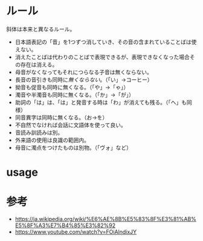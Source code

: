 # ルール
斜体は本来と異なるルール。

- 日本語表記の「音」を1つずつ消していき、その音の含まれていることばは使えない。
- 消えたことばは代わりのことばで表現できるが、表現できなくなった場合その存在は消える。
- 母音がなくなってもそれにつらなる子音は無くならない。
- 長音の音引きも同時に*無くならない*。（「い」→コーヒー）
- 拗音も促音も同時に無くなる。（「や」→「ゃ」）
- 濁音や半濁音も同時に無くなる。（「か」→「が」）
- 助詞の「は」は、「は」と発音する時は「わ」が消えても残る。（「へ」も同様）
- 同音異字は同時に無くなる。（お→を）
- 不自然でなければ会話に文語体を使って良い。
- 音読み訓読みは別。
- 外来語の使用は良識の範囲内。
- 母音に濁点をつけたものは別物。（「ヴォ」など）

# usage

# 参考
- https://ja.wikipedia.org/wiki/%E6%AE%8B%E5%83%8F%E3%81%AB%E5%8F%A3%E7%B4%85%E3%82%92
- https://www.youtube.com/watch?v=FOiAlndixJY
